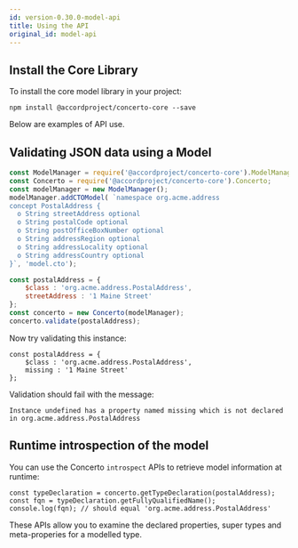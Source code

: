 ```yaml
---
id: version-0.30.0-model-api
title: Using the API
original_id: model-api
---
```


## Install the Core Library

To install the core model library in your project:
```
npm install @accordproject/concerto-core --save
```

Below are examples of API use.

## Validating JSON data using a Model

```js
const ModelManager = require('@accordproject/concerto-core').ModelManager;
const Concerto = require('@accordproject/concerto-core').Concerto;
const modelManager = new ModelManager();
modelManager.addCTOModel( `namespace org.acme.address
concept PostalAddress {
  o String streetAddress optional
  o String postalCode optional
  o String postOfficeBoxNumber optional
  o String addressRegion optional
  o String addressLocality optional
  o String addressCountry optional
}`, 'model.cto');

const postalAddress = {
    $class : 'org.acme.address.PostalAddress',
    streetAddress : '1 Maine Street'
};
const concerto = new Concerto(modelManager);
concerto.validate(postalAddress);
```

Now try validating this instance:

```
const postalAddress = {
    $class : 'org.acme.address.PostalAddress',
    missing : '1 Maine Street'
};
```

Validation should fail with the message:

```
Instance undefined has a property named missing which is not declared in org.acme.address.PostalAddress
```

## Runtime introspection of the model

You can use the Concerto `introspect` APIs to retrieve model information at runtime:

```
const typeDeclaration = concerto.getTypeDeclaration(postalAddress);
const fqn = typeDeclaration.getFullyQualifiedName();
console.log(fqn); // should equal 'org.acme.address.PostalAddress'
```

These APIs allow you to examine the declared properties, super types and meta-properies for a modelled type.